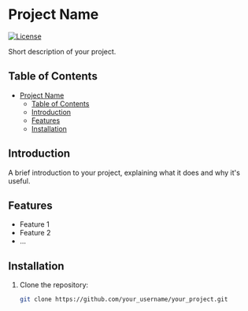# Project Name

[![License](https://img.shields.io/badge/License-MIT-blue.svg)](LICENSE)

Short description of your project.

## Table of Contents

- [Project Name](#project-name)
  - [Table of Contents](#table-of-contents)
  - [Introduction](#introduction)
  - [Features](#features)
  - [Installation](#installation)

## Introduction

A brief introduction to your project, explaining what it does and why it's useful.

## Features

- Feature 1
- Feature 2
- ...

## Installation

1. Clone the repository:
   ```bash
   git clone https://github.com/your_username/your_project.git
